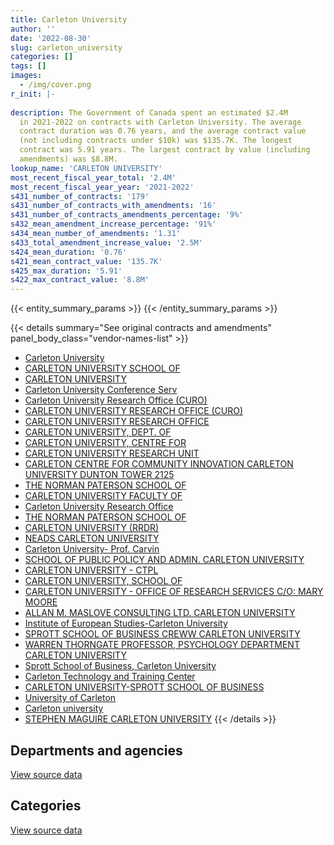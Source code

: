 ```yaml
---
title: Carleton University
author: ''
date: '2022-08-30'
slug: carleton_university
categories: []
tags: []
images:
  - /img/cover.png
r_init: |-
  
description: The Government of Canada spent an estimated $2.4M
  in 2021-2022 on contracts with Carleton University. The average
  contract duration was 0.76 years, and the average contract value
  (not including contracts under $10k) was $135.7K. The longest
  contract was 5.91 years. The largest contract by value (including
  amendments) was $8.8M.
lookup_name: 'CARLETON UNIVERSITY'
most_recent_fiscal_year_total: '2.4M'
most_recent_fiscal_year_year: '2021-2022'
s431_number_of_contracts: '179'
s431_number_of_contracts_with_amendments: '16'
s431_number_of_contracts_amendments_percentage: '9%'
s432_mean_amendment_increase_percentage: '91%'
s434_mean_number_of_amendments: '1.31'
s433_total_amendment_increase_value: '2.5M'
s424_mean_duration: '0.76'
s421_mean_contract_value: '135.7K'
s425_max_duration: '5.91'
s422_max_contract_value: '8.8M'
---
```


<script src="/rmarkdown-libs/htmlwidgets/htmlwidgets.js"></script>
<link href="/rmarkdown-libs/datatables-css/datatables-crosstalk.css" rel="stylesheet" />
<script src="/rmarkdown-libs/datatables-binding/datatables.js"></script>
<script src="/rmarkdown-libs/jquery/jquery-3.6.0.min.js"></script>
<link href="/rmarkdown-libs/dt-core-bootstrap/css/dataTables.bootstrap.min.css" rel="stylesheet" />
<link href="/rmarkdown-libs/dt-core-bootstrap/css/dataTables.bootstrap.extra.css" rel="stylesheet" />
<script src="/rmarkdown-libs/dt-core-bootstrap/js/jquery.dataTables.min.js"></script>
<script src="/rmarkdown-libs/dt-core-bootstrap/js/dataTables.bootstrap.min.js"></script>
<link href="/rmarkdown-libs/crosstalk/css/crosstalk.min.css" rel="stylesheet" />
<script src="/rmarkdown-libs/crosstalk/js/crosstalk.min.js"></script>
<script src="/rmarkdown-libs/htmlwidgets/htmlwidgets.js"></script>
<link href="/rmarkdown-libs/datatables-css/datatables-crosstalk.css" rel="stylesheet" />
<script src="/rmarkdown-libs/datatables-binding/datatables.js"></script>
<script src="/rmarkdown-libs/jquery/jquery-3.6.0.min.js"></script>
<link href="/rmarkdown-libs/dt-core-bootstrap/css/dataTables.bootstrap.min.css" rel="stylesheet" />
<link href="/rmarkdown-libs/dt-core-bootstrap/css/dataTables.bootstrap.extra.css" rel="stylesheet" />
<script src="/rmarkdown-libs/dt-core-bootstrap/js/jquery.dataTables.min.js"></script>
<script src="/rmarkdown-libs/dt-core-bootstrap/js/dataTables.bootstrap.min.js"></script>
<link href="/rmarkdown-libs/crosstalk/css/crosstalk.min.css" rel="stylesheet" />
<script src="/rmarkdown-libs/crosstalk/js/crosstalk.min.js"></script>

{{< entity_summary_params >}}
{{< /entity_summary_params >}}

{{< details summary="See original contracts and amendments" panel_body_class="vendor-names-list" >}}
- [Carleton University](https://search.open.canada.ca/en/ct/?sort=contract_value_f%20desc&page=1&search_text=%22Carleton%20University%22)
- [CARLETON UNIVERSITY SCHOOL OF](https://search.open.canada.ca/en/ct/?sort=contract_value_f%20desc&page=1&search_text=%22CARLETON%20UNIVERSITY%20SCHOOL%20OF%22)
- [CARLETON UNIVERSITY](https://search.open.canada.ca/en/ct/?sort=contract_value_f%20desc&page=1&search_text=%22CARLETON%20UNIVERSITY%22)
- [Carleton University Conference Serv](https://search.open.canada.ca/en/ct/?sort=contract_value_f%20desc&page=1&search_text=%22Carleton%20University%20Conference%20Serv%22)
- [Carleton University Research Office (CURO)](https://search.open.canada.ca/en/ct/?sort=contract_value_f%20desc&page=1&search_text=%22Carleton%20University%20Research%20Office%20%28CURO%29%22)
- [CARLETON UNIVERSITY RESEARCH OFFICE (CURO)](https://search.open.canada.ca/en/ct/?sort=contract_value_f%20desc&page=1&search_text=%22CARLETON%20UNIVERSITY%20RESEARCH%20OFFICE%20%28CURO%29%22)
- [CARLETON UNIVERSITY RESEARCH OFFICE](https://search.open.canada.ca/en/ct/?sort=contract_value_f%20desc&page=1&search_text=%22CARLETON%20UNIVERSITY%20RESEARCH%20OFFICE%22)
- [CARLETON UNIVERSITY, DEPT. OF](https://search.open.canada.ca/en/ct/?sort=contract_value_f%20desc&page=1&search_text=%22CARLETON%20UNIVERSITY%2c%20DEPT.%20OF%22)
- [CARLETON UNIVERSITY, CENTRE FOR](https://search.open.canada.ca/en/ct/?sort=contract_value_f%20desc&page=1&search_text=%22CARLETON%20UNIVERSITY%2c%20CENTRE%20FOR%22)
- [CARLETON UNIVERSITY RESEARCH UNIT](https://search.open.canada.ca/en/ct/?sort=contract_value_f%20desc&page=1&search_text=%22CARLETON%20UNIVERSITY%20RESEARCH%20UNIT%22)
- [CARLETON CENTRE FOR COMMUNITY INNOVATION CARLETON UNIVERSITY DUNTON TOWER 2125](https://search.open.canada.ca/en/ct/?sort=contract_value_f%20desc&page=1&search_text=%22CARLETON%20CENTRE%20FOR%20COMMUNITY%20INNOVATION%20CARLETON%20UNIVERSITY%20DUNTON%20TOWER%202125%22)
- [THE NORMAN PATERSON SCHOOL OF](https://search.open.canada.ca/en/ct/?sort=contract_value_f%20desc&page=1&search_text=%22THE%20NORMAN%20PATERSON%20SCHOOL%20OF%22)
- [CARLETON UNIVERSITY FACULTY OF](https://search.open.canada.ca/en/ct/?sort=contract_value_f%20desc&page=1&search_text=%22CARLETON%20UNIVERSITY%20FACULTY%20OF%22)
- [Carleton University Research Office](https://search.open.canada.ca/en/ct/?sort=contract_value_f%20desc&page=1&search_text=%22Carleton%20University%20Research%20Office%22)
- [THE NORMAN PATERSON SCHOOL OF](https://search.open.canada.ca/en/ct/?sort=contract_value_f%20desc&page=1&search_text=%22%2a%20THE%20NORMAN%20PATERSON%20SCHOOL%20OF%22)
- [CARLETON UNIVERSITY (RRDR)](https://search.open.canada.ca/en/ct/?sort=contract_value_f%20desc&page=1&search_text=%22CARLETON%20UNIVERSITY%20%28RRDR%29%22)
- [NEADS CARLETON UNIVERSITY](https://search.open.canada.ca/en/ct/?sort=contract_value_f%20desc&page=1&search_text=%22NEADS%20CARLETON%20UNIVERSITY%22)
- [Carleton University- Prof. Carvin](https://search.open.canada.ca/en/ct/?sort=contract_value_f%20desc&page=1&search_text=%22Carleton%20University-%20Prof.%20Carvin%22)
- [SCHOOL OF PUBLIC POLICY AND ADMIN. CARLETON UNIVERSITY](https://search.open.canada.ca/en/ct/?sort=contract_value_f%20desc&page=1&search_text=%22SCHOOL%20OF%20PUBLIC%20POLICY%20AND%20ADMIN.%20CARLETON%20UNIVERSITY%22)
- [CARLETON UNIVERSITY - CTPL](https://search.open.canada.ca/en/ct/?sort=contract_value_f%20desc&page=1&search_text=%22CARLETON%20UNIVERSITY%20-%20CTPL%22)
- [CARLETON UNIVERSITY, SCHOOL OF](https://search.open.canada.ca/en/ct/?sort=contract_value_f%20desc&page=1&search_text=%22CARLETON%20UNIVERSITY%2c%20SCHOOL%20OF%22)
- [CARLETON UNIVERSITY - OFFICE OF RESEARCH SERVICES C/O: MARY MOORE](https://search.open.canada.ca/en/ct/?sort=contract_value_f%20desc&page=1&search_text=%22CARLETON%20UNIVERSITY%20-%20OFFICE%20OF%20RESEARCH%20SERVICES%20C%2fO%3a%20MARY%20MOORE%22)
- [ALLAN M. MASLOVE CONSULTING LTD. CARLETON UNIVERSITY](https://search.open.canada.ca/en/ct/?sort=contract_value_f%20desc&page=1&search_text=%22ALLAN%20M.%20MASLOVE%20CONSULTING%20LTD.%20CARLETON%20UNIVERSITY%22)
- [Institute of European Studies-Carleton University](https://search.open.canada.ca/en/ct/?sort=contract_value_f%20desc&page=1&search_text=%22Institute%20of%20European%20Studies-Carleton%20University%22)
- [SPROTT SCHOOL OF BUSINESS CREWW CARLETON UNIVERSITY](https://search.open.canada.ca/en/ct/?sort=contract_value_f%20desc&page=1&search_text=%22SPROTT%20SCHOOL%20OF%20BUSINESS%20CREWW%20CARLETON%20UNIVERSITY%22)
- [WARREN THORNGATE PROFESSOR, PSYCHOLOGY DEPARTMENT CARLETON UNIVERSITY](https://search.open.canada.ca/en/ct/?sort=contract_value_f%20desc&page=1&search_text=%22WARREN%20THORNGATE%20PROFESSOR%2c%20PSYCHOLOGY%20DEPARTMENT%20CARLETON%20UNIVERSITY%22)
- [Sprott School of Business, Carleton University](https://search.open.canada.ca/en/ct/?sort=contract_value_f%20desc&page=1&search_text=%22Sprott%20School%20of%20Business%2c%20Carleton%20University%22)
- [Carleton Technology and Training Center](https://search.open.canada.ca/en/ct/?sort=contract_value_f%20desc&page=1&search_text=%22Carleton%20Technology%20and%20Training%20Center%22)
- [CARLETON UNIVERSITY-SPROTT SCHOOL OF BUSINESS](https://search.open.canada.ca/en/ct/?sort=contract_value_f%20desc&page=1&search_text=%22CARLETON%20UNIVERSITY-SPROTT%20SCHOOL%20OF%20BUSINESS%22)
- [University of Carleton](https://search.open.canada.ca/en/ct/?sort=contract_value_f%20desc&page=1&search_text=%22University%20of%20Carleton%22)
- [Carleton university](https://search.open.canada.ca/en/ct/?sort=contract_value_f%20desc&page=1&search_text=%22Carleton%20university%22)
- [STEPHEN MAGUIRE CARLETON UNIVERSITY](https://search.open.canada.ca/en/ct/?sort=contract_value_f%20desc&page=1&search_text=%22STEPHEN%20MAGUIRE%20CARLETON%20UNIVERSITY%22)
{{< /details >}}

## Departments and agencies

<div id="htmlwidget-1" style="width:100%;height:auto;" class="datatables html-widget"></div>
<script type="application/json" data-for="htmlwidget-1">{"x":{"style":"bootstrap","filter":"none","vertical":false,"data":[["<a href=\"/departments/cic/\">Immigration, Refugees and Citizenship Canada<\/a>","<a href=\"/departments/cnsc-ccsn/\">Canadian Nuclear Safety Commission<\/a>","<a href=\"/departments/cra-arc/\">Canada Revenue Agency<\/a>","<a href=\"/departments/csa-asc/\">Canadian Space Agency<\/a>","<a href=\"/departments/dfatd-maecd/\">Global Affairs Canada<\/a>","<a href=\"/departments/dfo-mpo/\">Fisheries and Oceans Canada<\/a>","<a href=\"/departments/dnd-mdn/\">National Defence<\/a>","<a href=\"/departments/ec/\">Environment and Climate Change Canada<\/a>","<a href=\"/departments/esdc-edsc/\">Employment and Social Development Canada<\/a>","<a href=\"/departments/fcac-acfc/\">Financial Consumer Agency of Canada<\/a>","<a href=\"/departments/hc-sc/\">Health Canada<\/a>","<a href=\"/departments/nrc-cnrc/\">National Research Council Canada<\/a>","<a href=\"/departments/nrcan-rncan/\">Natural Resources Canada<\/a>","<a href=\"/departments/pc/\">Parks Canada<\/a>","<a href=\"/departments/phac-aspc/\">Public Health Agency of Canada<\/a>","<a href=\"/departments/ps-sp/\">Public Safety Canada<\/a>","<a href=\"/departments/pwgsc-tpsgc/\">Public Services and Procurement Canada<\/a>","<a href=\"/departments/tbs-sct/\">Treasury Board of Canada Secretariat<\/a>","<a href=\"/departments/tc/\">Transport Canada<\/a>"],[null,243276.22,18730.14,null,22604.08,117853.75,3246962.41,70250.07,null,null,127345,35000,146497.33,null,null,19117.96,706907.94,null,1815.61],[null,66827.49,36705.06,null,257395.16,157047.36,1072449.86,48839.76,39960,null,148548.94,883156.61,154190.6,null,24750,39532.04,11130.5,22261,58674.89],[54240,null,12217.54,26904.15,148672.94,112757.75,2029672.27,200149,12527.04,null,137808.88,949005.43,84426.48,null,null,null,null,null,69667.64],[null,null,30064.4,null,45700.45,60509.75,441356.06,95606.62,null,2254.74,136883.43,979690.28,491777.63,39600,null,null,null,null,41826.67]],"container":"<table class=\"table table-striped table-hover row-border order-column display\">\n  <thead>\n    <tr>\n      <th>Department<\/th>\n      <th>2018-2019<\/th>\n      <th>2019-2020<\/th>\n      <th>2020-2021<\/th>\n      <th>2021-2022<\/th>\n    <\/tr>\n  <\/thead>\n<\/table>","options":{"order":[[4,"desc"]],"pageLength":10,"autoWidth":true,"columnDefs":[{"targets":1,"render":"function(data, type, row, meta) {\n    return type !== 'display' ? data : DTWidget.formatCurrency(data, \"$\", 2, 3, \",\", \".\", true, null);\n  }"},{"targets":2,"render":"function(data, type, row, meta) {\n    return type !== 'display' ? data : DTWidget.formatCurrency(data, \"$\", 2, 3, \",\", \".\", true, null);\n  }"},{"targets":3,"render":"function(data, type, row, meta) {\n    return type !== 'display' ? data : DTWidget.formatCurrency(data, \"$\", 2, 3, \",\", \".\", true, null);\n  }"},{"targets":4,"render":"function(data, type, row, meta) {\n    return type !== 'display' ? data : DTWidget.formatCurrency(data, \"$\", 2, 3, \",\", \".\", true, null);\n  }"},{"width":"16%","targets":[1,2,3,4]},{"className":"dt-right","targets":[1,2,3,4]}],"orderClasses":false}},"evals":["options.columnDefs.0.render","options.columnDefs.1.render","options.columnDefs.2.render","options.columnDefs.3.render"],"jsHooks":[]}</script>
<p class="text-right">
<a href="https://github.com/GoC-Spending/contracts-data/tree/main/data/out/vendors/carleton_university/summary_by_fiscal_year_by_department.csv" class="source-data-link btn btn-link">View source data</a>
</p>

## Categories

<div id="htmlwidget-2" style="width:100%;height:auto;" class="datatables html-widget"></div>
<script type="application/json" data-for="htmlwidget-2">{"x":{"style":"bootstrap","filter":"none","vertical":false,"data":[["<a href=\"/categories/facilities_and_construction/\">Facilities and construction<\/a>","<a href=\"/categories/office_management/\">Office management<\/a>","<a href=\"/categories/professional_services/\">Professional services<\/a>","<a href=\"/categories/industrial_products_and_services/\">Industrial products and services<\/a>","<a href=\"/categories/travel/\">Travel<\/a>","<a href=\"/categories/human_capital/\">Human capital<\/a>"],[977987.95,2986995.39,667748.02,null,22604.08,101025.06],[680760.28,null,1985750.1,null,256179.52,98779.36],[621552.34,null,3175977.75,null,null,40519.03],[521383.59,null,1779494.94,31000,null,33391.5]],"container":"<table class=\"table table-striped table-hover row-border order-column display\">\n  <thead>\n    <tr>\n      <th>Category<\/th>\n      <th>2018-2019<\/th>\n      <th>2019-2020<\/th>\n      <th>2020-2021<\/th>\n      <th>2021-2022<\/th>\n    <\/tr>\n  <\/thead>\n<\/table>","options":{"order":[[4,"desc"]],"dom":"t","pageLength":30,"autoWidth":true,"columnDefs":[{"targets":1,"render":"function(data, type, row, meta) {\n    return type !== 'display' ? data : DTWidget.formatCurrency(data, \"$\", 2, 3, \",\", \".\", true, null);\n  }"},{"targets":2,"render":"function(data, type, row, meta) {\n    return type !== 'display' ? data : DTWidget.formatCurrency(data, \"$\", 2, 3, \",\", \".\", true, null);\n  }"},{"targets":3,"render":"function(data, type, row, meta) {\n    return type !== 'display' ? data : DTWidget.formatCurrency(data, \"$\", 2, 3, \",\", \".\", true, null);\n  }"},{"targets":4,"render":"function(data, type, row, meta) {\n    return type !== 'display' ? data : DTWidget.formatCurrency(data, \"$\", 2, 3, \",\", \".\", true, null);\n  }"},{"width":"16%","targets":[1,2,3,4]},{"className":"dt-right","targets":[1,2,3,4]}],"orderClasses":false,"lengthMenu":[10,25,30,50,100]}},"evals":["options.columnDefs.0.render","options.columnDefs.1.render","options.columnDefs.2.render","options.columnDefs.3.render"],"jsHooks":[]}</script>
<p class="text-right">
<a href="https://github.com/GoC-Spending/contracts-data/tree/main/data/out/vendors/carleton_university/summary_by_fiscal_year_by_category.csv" class="source-data-link btn btn-link">View source data</a>
</p>
